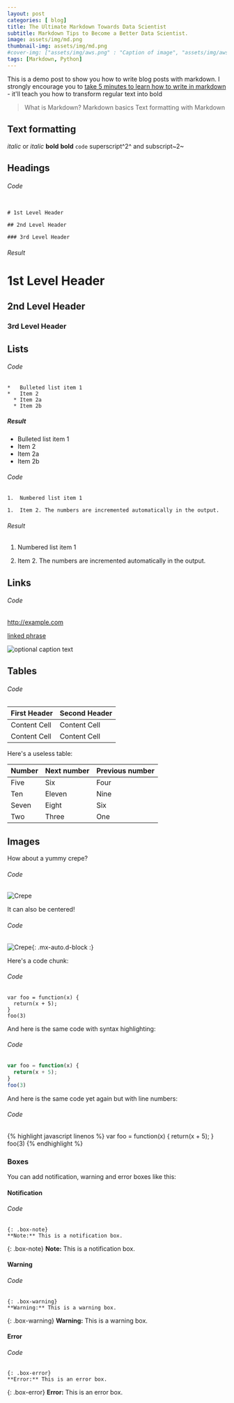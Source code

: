 ```yaml
---
layout: post
categories: [ blog]
title: The Ultimate Markdown Towards Data Scientist
subtitle: Markdown Tips to Become a Better Data Scientist.
image: assets/img/md.png
thumbnail-img: assets/img/md.png
#cover-img: ["assets/img/aws.png" : "Caption of image", "assets/img/aws.png" : "Caption of image"]
tags: [Markdown, Python]
---
```

<style>
r { color: Red }
o { color: Orange }
g { color: Green }
</style>
<!--- -------Introduction-------- --->
This is a demo post to show you how to write blog posts with markdown.  I strongly encourage you to [take 5 minutes to learn how to write in markdown](https://markdowntutorial.com/) - it'll teach you how to transform regular text into bold

>
>What is Markdown?
> Markdown basics
>Text formatting with Markdown

Text formatting 
------------------------------------------------------------

*italic*  or _italic_
**bold**   __bold__
`code`
superscript^2^ and subscript~2~

Headings
------------------------------------------------------------

###### Code

```

# 1st Level Header

## 2nd Level Header

### 3rd Level Header
```

###### Result

# 1st Level Header

## 2nd Level Header

### 3rd Level Header


Lists
------------------------------------------------------------


###### Code

```
*   Bulleted list item 1
*   Item 2
  * Item 2a
  * Item 2b
```


##### Result

*   Bulleted list item 1
*   Item 2
  * Item 2a
  * Item 2b


###### Code

```
1.  Numbered list item 1

1.  Item 2. The numbers are incremented automatically in the output.
```

###### Result

1.  Numbered list item 1

1.  Item 2. The numbers are incremented automatically in the output.


Links
------------------------------------------------------------

###### Code


<http://example.com>

[linked phrase](http://example.com)

![optional caption text](path/to/img.png)


Tables 
------------------------------------------------------------

###### Code

First Header  | Second Header
------------- | -------------
Content Cell  | Content Cell
Content Cell  | Content Cell

Here's a useless table:

| Number | Next number | Previous number |
| :------ |:--- | :--- |
| Five | Six | Four |
| Ten | Eleven | Nine |
| Seven | Eight | Six |
| Two | Three | One |

Images
------------------------------------------------------------

How about a yummy crepe?

###### Code

![Crepe](https://s3-media3.fl.yelpcdn.com/bphoto/cQ1Yoa75m2yUFFbY2xwuqw/348s.jpg)

It can also be centered!

###### Code

![Crepe](https://s3-media3.fl.yelpcdn.com/bphoto/cQ1Yoa75m2yUFFbY2xwuqw/348s.jpg){: .mx-auto.d-block :}


Here's a code chunk:

###### Code

~~~
var foo = function(x) {
  return(x + 5);
}
foo(3)
~~~

And here is the same code with syntax highlighting:

###### Code

```javascript
var foo = function(x) {
  return(x + 5);
}
foo(3)
```

And here is the same code yet again but with line numbers:

###### Code

{% highlight javascript linenos %}
var foo = function(x) {
  return(x + 5);
}
foo(3)
{% endhighlight %}

### Boxes
You can add notification, warning and error boxes like this:

#### Notification

###### Code

~~~
{: .box-note}
**Note:** This is a notification box.
~~~

{: .box-note}
**Note:** This is a notification box.

#### Warning

###### Code

~~~
{: .box-warning}
**Warning:** This is a warning box.
~~~

{: .box-warning}
**Warning:** This is a warning box.

#### Error

###### Code

~~~
{: .box-error}
**Error:** This is an error box.
~~~

{: .box-error}
**Error:** This is an error box.